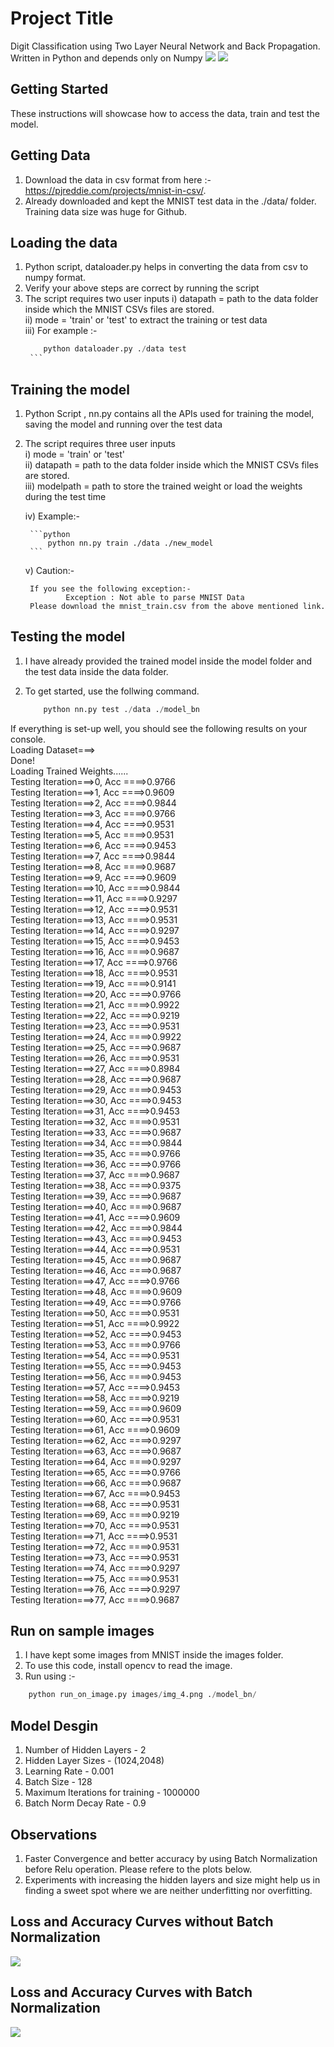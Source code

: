 # Project Title
Digit Classification using Two Layer Neural Network and Back Propagation. Written in Python and depends only on Numpy
                              ![](images/img_0.png)    ![](images/img_4.png)



## Getting Started
These instructions will showcase how to access the data, train and test the model.

## Getting Data
1) Download the data in csv format from here :- https://pjreddie.com/projects/mnist-in-csv/.
2) Already downloaded and kept the MNIST test data in the ./data/ folder. Training data size was huge for Github.

## Loading the data
1) Python script, dataloader.py helps in converting the data from csv to numpy format.
2) Verify your above steps are correct by running the script
3) The script requires two user inputs
  i) datapath = path to the data folder inside which the MNIST CSVs files are stored. <br />
  ii) mode = 'train' or 'test' to extract the training or test data<br />
  iii) For example :-<br />
      ```python
          python dataloader.py ./data test
       ```
 
## Training the model
1) Python Script , nn.py contains all the APIs used for training the model, saving the model and running over the test data
2) The script requires three user inputs<br />
    i)   mode = 'train' or 'test' <br />
    ii)  datapath = path to the data folder inside which the MNIST CSVs files are stored. <br />
    iii) modelpath = path to store the trained weight or load the weights during the test time <br />
    
    iv) Example:-
    
        ```python
            python nn.py train ./data ./new_model
        ```
        
    v) Caution:-
        
        If you see the following exception:- 
                Exception : Not able to parse MNIST Data
        Please download the mnist_train.csv from the above mentioned link.

## Testing the model
1) I have already provided the trained model inside the model folder and the test data inside the data folder.
2) To get started, use the follwing command.
    
    ```python
        python nn.py test ./data ./model_bn
    ```

  If everything is set-up well, you should see the following results on your console.<br />
                        Loading Dataset===><br />
                        Done!<br />
                        Loading Trained Weights......<br />
                        Testing Iteration===>0, Acc ====>0.9766<br />
                        Testing Iteration===>1, Acc ====>0.9609<br />
                        Testing Iteration===>2, Acc ====>0.9844<br />
                        Testing Iteration===>3, Acc ====>0.9766<br />
                        Testing Iteration===>4, Acc ====>0.9531<br />
                        Testing Iteration===>5, Acc ====>0.9531<br />
                        Testing Iteration===>6, Acc ====>0.9453<br />
                        Testing Iteration===>7, Acc ====>0.9844<br />
                        Testing Iteration===>8, Acc ====>0.9687<br />
                        Testing Iteration===>9, Acc ====>0.9609<br />
                        Testing Iteration===>10, Acc ====>0.9844<br />
                        Testing Iteration===>11, Acc ====>0.9297<br />
                        Testing Iteration===>12, Acc ====>0.9531<br />
                        Testing Iteration===>13, Acc ====>0.9531<br />
                        Testing Iteration===>14, Acc ====>0.9297<br />
                        Testing Iteration===>15, Acc ====>0.9453<br />
                        Testing Iteration===>16, Acc ====>0.9687<br />
                        Testing Iteration===>17, Acc ====>0.9766<br />
                        Testing Iteration===>18, Acc ====>0.9531<br />
                        Testing Iteration===>19, Acc ====>0.9141<br />
                        Testing Iteration===>20, Acc ====>0.9766<br />
                        Testing Iteration===>21, Acc ====>0.9922<br />
                        Testing Iteration===>22, Acc ====>0.9219<br />
                        Testing Iteration===>23, Acc ====>0.9531<br />
                        Testing Iteration===>24, Acc ====>0.9922<br />
                        Testing Iteration===>25, Acc ====>0.9687<br />
                        Testing Iteration===>26, Acc ====>0.9531<br />
                        Testing Iteration===>27, Acc ====>0.8984<br />
                        Testing Iteration===>28, Acc ====>0.9687<br />
                        Testing Iteration===>29, Acc ====>0.9453<br />
                        Testing Iteration===>30, Acc ====>0.9453<br />
                        Testing Iteration===>31, Acc ====>0.9453<br />
                        Testing Iteration===>32, Acc ====>0.9531<br />
                        Testing Iteration===>33, Acc ====>0.9687<br />
                        Testing Iteration===>34, Acc ====>0.9844<br />
                        Testing Iteration===>35, Acc ====>0.9766<br />
                        Testing Iteration===>36, Acc ====>0.9766<br />
                        Testing Iteration===>37, Acc ====>0.9687<br />
                        Testing Iteration===>38, Acc ====>0.9375<br />
                        Testing Iteration===>39, Acc ====>0.9687<br />
                        Testing Iteration===>40, Acc ====>0.9687<br />
                        Testing Iteration===>41, Acc ====>0.9609<br />
                        Testing Iteration===>42, Acc ====>0.9844<br />
                        Testing Iteration===>43, Acc ====>0.9453<br />
                        Testing Iteration===>44, Acc ====>0.9531<br />
                        Testing Iteration===>45, Acc ====>0.9687<br />
                        Testing Iteration===>46, Acc ====>0.9687<br />
                        Testing Iteration===>47, Acc ====>0.9766<br />
                        Testing Iteration===>48, Acc ====>0.9609<br />
                        Testing Iteration===>49, Acc ====>0.9766<br />
                        Testing Iteration===>50, Acc ====>0.9531<br />
                        Testing Iteration===>51, Acc ====>0.9922<br />
                        Testing Iteration===>52, Acc ====>0.9453<br />
                        Testing Iteration===>53, Acc ====>0.9766<br />
                        Testing Iteration===>54, Acc ====>0.9531<br />
                        Testing Iteration===>55, Acc ====>0.9453<br />
                        Testing Iteration===>56, Acc ====>0.9453<br />
                        Testing Iteration===>57, Acc ====>0.9453<br />
                        Testing Iteration===>58, Acc ====>0.9219<br />
                        Testing Iteration===>59, Acc ====>0.9609<br />
                        Testing Iteration===>60, Acc ====>0.9531<br />
                        Testing Iteration===>61, Acc ====>0.9609<br />
                        Testing Iteration===>62, Acc ====>0.9297<br />
                        Testing Iteration===>63, Acc ====>0.9687<br />
                        Testing Iteration===>64, Acc ====>0.9297<br />
                        Testing Iteration===>65, Acc ====>0.9766<br />
                        Testing Iteration===>66, Acc ====>0.9687<br />
                        Testing Iteration===>67, Acc ====>0.9453<br />
                        Testing Iteration===>68, Acc ====>0.9531<br />
                        Testing Iteration===>69, Acc ====>0.9219<br />
                        Testing Iteration===>70, Acc ====>0.9531<br />
                        Testing Iteration===>71, Acc ====>0.9531<br />
                        Testing Iteration===>72, Acc ====>0.9531<br />
                        Testing Iteration===>73, Acc ====>0.9531<br />
                        Testing Iteration===>74, Acc ====>0.9297<br />
                        Testing Iteration===>75, Acc ====>0.9531<br />
                        Testing Iteration===>76, Acc ====>0.9297<br />
                        Testing Iteration===>77, Acc ====>0.9687<br />

## Run on sample images
1) I have kept some images from MNIST inside the images folder.
2) To use this code, install opencv to read the image.
3) Run using :-
  
  ```python
      python run_on_image.py images/img_4.png ./model_bn/
  ```  
## Model Desgin
1) Number of Hidden Layers - 2
2) Hidden Layer Sizes - (1024,2048)
3) Learning Rate - 0.001
4) Batch Size - 128
5) Maximum Iterations for training - 1000000
6) Batch Norm Decay Rate - 0.9

## Observations
1) Faster Convergence and better accuracy by using Batch Normalization before Relu operation. Please refere to the plots below.
2) Experiments with increasing the hidden layers and size might help us in finding a sweet spot where we are neither underfitting nor overfitting.


## Loss and Accuracy Curves without Batch Normalization
![](figs/with_bn.png)

## Loss and Accuracy Curves with Batch Normalization
![](figs/without_bn.png)

